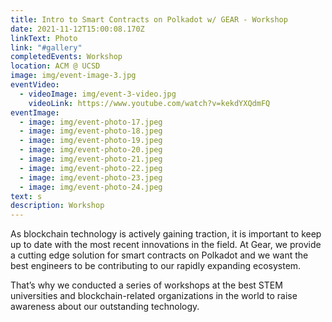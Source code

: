 ```yaml
---
title: Intro to Smart Contracts on Polkadot w/ GEAR - Workshop
date: 2021-11-12T15:00:08.170Z
linkText: Photo
link: "#gallery"
completedEvents: Workshop
location: ACM @ UCSD
image: img/event-image-3.jpg
eventVideo:
  - videoImage: img/event-3-video.jpg
    videoLink: https://www.youtube.com/watch?v=kekdYXQdmFQ
eventImage:
  - image: img/event-photo-17.jpeg
  - image: img/event-photo-18.jpeg
  - image: img/event-photo-19.jpeg
  - image: img/event-photo-20.jpeg
  - image: img/event-photo-21.jpeg
  - image: img/event-photo-22.jpeg
  - image: img/event-photo-23.jpeg
  - image: img/event-photo-24.jpeg
text: s
description: Workshop
---
```

As blockchain technology is actively gaining traction, it is important to keep up to date with the most recent innovations in the field. At Gear, we provide a cutting edge solution for smart contracts on Polkadot and we want the best engineers to be contributing to our rapidly expanding ecosystem.

That’s why we conducted a series of workshops at the best STEM universities and blockchain-related organizations in the world to raise awareness about our outstanding technology.